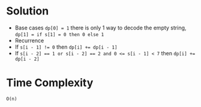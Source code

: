 # Solution
- Base cases `dp[0] = 1` there is only 1 way to decode the empty string, `dp[1] = if s[1] = 0 then 0 else 1`
- Recurrence
- If `s[i - 1] != 0` then `dp[i] += dp[i - 1]`
- If `s[i - 2] == 1 or s[i - 2] == 2 and 0 <= s[i - 1] < 7` then `dp[i] += dp[i - 2]`

# Time Complexity
`O(n)`